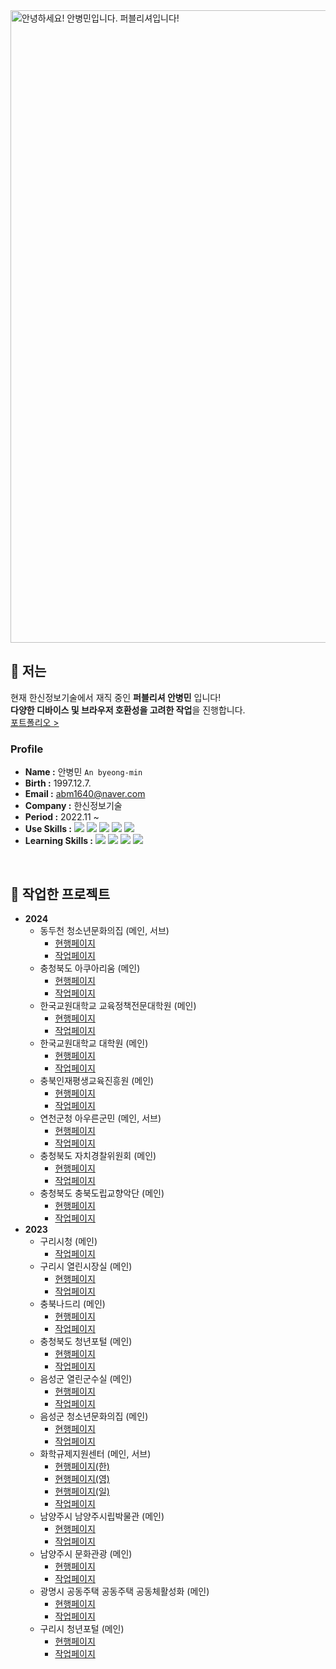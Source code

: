 <img width="1012" alt="안녕하세요! 안병민입니다. 퍼블리셔입니다!" src="https://github.com/byeongmin-publishing/byeongmin-publishing/assets/114711496/8c17fd64-7f84-497d-945f-865423bbc061">

## 🤔 저는
현재 한신정보기술에서 재직 중인 **퍼블리셔 안병민** 입니다!<br>
**다양한 디바이스 및 브라우저 호환성을 고려한 작업**을 진행합니다.<br>
[포트폴리오 >](https://byeongmin-publishing.github.io/Portfolio/)
  
### **Profile**
 - **Name :** 안병민 `An byeong-min`
  - **Birth :** 1997.12.7.
  - **Email :** abm1640@naver.com
  - **Company :** 한신정보기술
  - **Period :** 2022.11 ~
  - **Use Skills :** <img src="https://img.shields.io/badge/html5-E34F26?style=flat-square&logo=html5&logoColor=white"/> <img src="https://img.shields.io/badge/css3-1572B6?style=flat-square&logo=css3&logoColor=white"/> <img src="https://img.shields.io/badge/javascript-F7DF1E?style=flat-square&logo=javascript&logoColor=black"/> <img src="https://img.shields.io/badge/jquery-0769AD?style=flat-square&logo=jquery&logoColor=white"/> <img src="https://img.shields.io/badge/Photoshop-31A8FF?style=flat-square&logo=adobephotoshop&logoColor=white"/>
  - **Learning Skills :** <img src="https://img.shields.io/badge/typescript-3178C6?style=flat-square&logo=typescript&logoColor=white"/> <img src="https://img.shields.io/badge/react-61DAFB?style=flat-square&logo=react&logoColor=black"/> <img src="https://img.shields.io/badge/vue.js-4FC08D?style=flat-square&logo=vuedotjs&logoColor=white"/> <img src="https://img.shields.io/badge/next.js-black?style=flat-square&logo=nextdotjs&logoColor=white"/>
  
<br>

  ## 💬 작업한 프로젝트  
  * **2024**
    - 동두천 청소년문화의집 (메인, 서브)
      + [현행페이지](https://cbfarm.chungbuk.go.kr/art/index.do)
      + [작업페이지](https://byeongmin-publishing.github.io/Portfolio/chungbuk/site/art_2023/main.html)
    - 충청북도 아쿠아리움 (메인)
      + [현행페이지](https://www.chungbuk.go.kr/aquarium/index.do)
      + [작업페이지](https://byeongmin-publishing.github.io/Portfolio/chungbuk/site/art_2023/main.html)
    - 한국교원대학교 교육정책전문대학원 (메인)
      + [현행페이지](https://www.knue.ac.kr/edupol/index.do)
      + [작업페이지](https://byeongmin-publishing.github.io/Portfolio/yeoncheon/site/cyber/main.html)
    - 한국교원대학교 대학원 (메인)
      + [현행페이지](https://www.knue.ac.kr/grad/index.do)
      + [작업페이지](https://byeongmin-publishing.github.io/Portfolio/yeoncheon/site/cyber/main.html)
    - 충북인재평생교육진흥원 (메인)
      + [현행페이지](https://www.cbitle.or.kr/www/index.do)
      + [작업페이지](https://byeongmin-publishing.github.io/Portfolio/chungbuk/site/art_2023/main.html)
    - 연천군청 아우른군민 (메인, 서브)
      + [현행페이지](https://www.yeoncheon.go.kr/cyber/index.do)
      + [작업페이지](https://byeongmin-publishing.github.io/Portfolio/yeoncheon/site/cyber/main.html)
    - 충청북도 자치경찰위원회 (메인)
      + [현행페이지](https://www.chungbuk.go.kr/cbppc/index.do)
      + [작업페이지](https://byeongmin-publishing.github.io/Portfolio/chungbuk/site/cbppc_2024/main.html)
    - 충청북도 충북도립교향악단 (메인)
      + [현행페이지](https://cbfarm.chungbuk.go.kr/art/index.do)
      + [작업페이지](https://byeongmin-publishing.github.io/Portfolio/chungbuk/site/art_2023/main.html)
  * **2023**
    - 구리시청 (메인)
      + [작업페이지](https://byeongmin-publishing.github.io/Portfolio/guri/site/www_2023/main.html)
    - 구리시 열린시장실 (메인)
      + [현행페이지](https://www.guri.go.kr/mayor/index.do)
      + [작업페이지](https://byeongmin-publishing.github.io/Portfolio/guri/site/mayor_2023/main.html)
    - 충북나드리 (메인)
      + [현행페이지](https://tour.chungbuk.go.kr/www/index.do)
      + [작업페이지](https://byeongmin-publishing.github.io/Portfolio/chungbuktour/site/www_2023/index.html)
    - 충청북도 청년포털 (메인)
      + [현행페이지](https://www.chungbuk.go.kr/young/index.do)
      + [작업페이지](https://byeongmin-publishing.github.io/Portfolio/chungbuk/site/young_2023/main.html)
    - 음성군 열린군수실 (메인)
      + [현행페이지](https://www.eumseong.go.kr/mayor/index.do)
      + [작업페이지](https://byeongmin-publishing.github.io/Portfolio/eumseong/site/mayor/main.html)
    - 음성군 청소년문화의집 (메인)
      + [현행페이지](https://www.eumseong.go.kr/esyouth/index.do)
      + [작업페이지](https://byeongmin-publishing.github.io/Portfolio/eumseong/site/esyouth/main.html)
    - 화학규제지원센터 (메인, 서브)
      + [현행페이지(한)](https://reach.ktr.or.kr/www/index.do)
      + [현행페이지(영)](https://reach.ktr.or.kr/en/index.do)
      + [현행페이지(일)](https://reach.ktr.or.kr/jp/index.do)
      + [작업페이지](https://byeongmin-publishing.github.io/Portfolio/ktr/site/www/main.html)
    - 남양주시 남양주시립박물관 (메인)
      + [현행페이지](https://www.nyj.go.kr/museum/index.do)
      + [작업페이지](https://byeongmin-publishing.github.io/Portfolio/nyj/site/museum/main.html)
    - 남양주시 문화관광 (메인)
      + [현행페이지](https://www.nyj.go.kr/culture/index.do)
      + [작업페이지](https://byeongmin-publishing.github.io/Portfolio/nyj/site/culture/main.html)
    - 광명시 공동주택 공동주택 공동체활성화 (메인)
      + [현행페이지](https://www.gm.go.kr/withapt/index.do)
      + [작업페이지](https://byeongmin-publishing.github.io/Portfolio/gm/site/withapt/main.html)
    - 구리시 청년포털 (메인)
      + [현행페이지](https://www.guri.go.kr/youth/index.do)
      + [작업페이지](https://byeongmin-publishing.github.io/Portfolio/guri/site/youth/main.html)
<!--
**byeongmin-publishing/byeongmin-publishing** is a ✨ _special_ ✨ repository because its `README.md` (this file) appears on your GitHub profile.

Here are some ideas to get you started: 

- 🔭 I’m currently working on ...
- 🌱 I’m currently learning ...
- 👯 I’m looking to collaborate on ...
- 🤔 I’m looking for help with ...
- 💬 Ask me about ...
- 😄 Pronouns: ...
- ⚡ Fun fact: ...
-->
